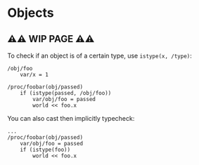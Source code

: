 # Objects

## ⚠⚠ WIP PAGE ⚠⚠

To check if an object is of a certain type, use `istype(x, /type)`:
```dm
/obj/foo
	var/x = 1

/proc/foobar(obj/passed)
	if (istype(passed, /obj/foo))
		var/obj/foo = passed
		world << foo.x
```

You can also cast then implicitly typecheck:
```dm
...
/proc/foobar(obj/passed)
	var/obj/foo = passed
	if (istype(foo))
		world << foo.x
```
